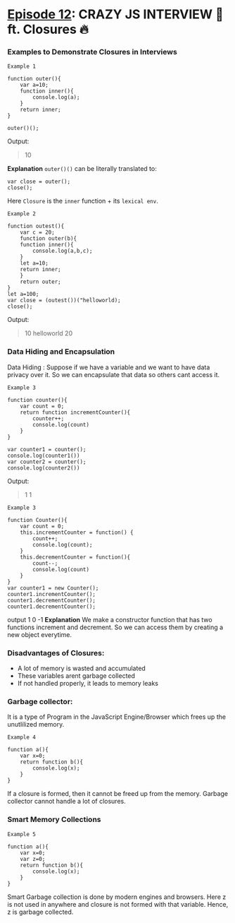# [Episode 12](https://www.youtube.com/watch?v=lW_erSjyMeM&list=PLlasXeu85E9cQ32gLCvAvr9vNaUccPVNP&index=14): CRAZY JS INTERVIEW 🤯ft. Closures 🔥 

### Examples to Demonstrate Closures in Interviews

```
Example 1

function outer(){
    var a=10;
    function inner(){
        console.log(a);
    }
    return inner;
}

outer()();
```

Output:
>10

**Explanation**
`outer()()` can be literally translated to:

```
var close = outer();
close();
```
Here `Closure` is the `inner` function + its `lexical env`.

```
Example 2

function outest(){
    var c = 20;
    function outer(b){
    function inner(){
        console.log(a,b,c);
    }
    let a=10;
    return inner;
    }
    return outer;
}
let a=100;
var close = (outest())("helloworld);
close();
```
Output:
>10 helloworld 20

### Data Hiding and Encapsulation

Data Hiding : Suppose if we have a variable and we want to have data privacy over it. So we can encapsulate that data so others cant access it.

```
Example 3

function counter(){
    var count = 0;
    return function incrementCounter(){
        counter++;
        console.log(count)
    }
}

var counter1 = counter();
console.log(counter1())
var counter2 = counter();
console.log(counter2())
```
Output:
>1
>1

```
Example 3

function Counter(){
    var count = 0;
    this.incrementCounter = function() {
        count++;
        console.log(count);
    }
    this.decrementCounter = function(){
        count--;
        console.log(count)
    }
}
var counter1 = new Counter();
counter1.incrementCounter();
counter1.decrementCounter();
counter1.decrementCounter();
```
output 1 0 -1
**Explanation**
We make a constructor function that has two functions increment and decrement. So we can access them by creating a new object everytime.

### Disadvantages of Closures:

* A lot of memory is wasted and accumulated
* These variables arent garbage collected
* If not handled properly, it leads to memory leaks

### Garbage collector:

It is a type of Program in the JavaScript Engine/Browser which frees up the unutlilized memory. 

```
Example 4

function a(){
    var x=0;
    return function b(){
        console.log(x);
    }
}
```

If a closure is formed, then it cannot be freed up from the memory. Garbage collector cannot handle a lot of closures.

### Smart Memory Collections

```
Example 5

function a(){
    var x=0;
    var z=0;
    return function b(){
        console.log(x);
    }
}
```
Smart Garbage collection is done by modern engines and browsers. Here z is not used in anywhere and closure is not formed with that variable. Hence, z is garbage collected.













